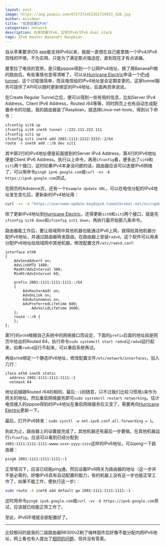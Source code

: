 ```yaml
---
layout: post
image: https://img.peapix.com/8727371452361729923_320.jpg
author: missdeer
title: "在家部署IPv6"
categories: network
description: 在家部署IPv6，实现IPv4/IPv6 dual stack
tags: IPv6 Router BananaPi Raspbian
---
```


自从苹果要求iOS app能支持IPv6以来，我就一直想在自己屋里搞一个IPv4/IPv6双栈的环境，不为实用，只是为了满足那点强迫症，直到现在才有点进展。

屋里拉了电信的宽带，是只能pppoe得到一个公网IPv4地址，换了用BananaPi做的路由后，有些事情也变得清晰了，可以从[Hurricane Electric](https://tunnelbroker.net/)申请一个[IPv6 tunnel](https://tunnelbroker.net/new_tunnel.php)，这个过程很简单，而且电信给的IPv4地址是会定期变更的，这家tunnel服务可提供了API可以随时更新绑定的IPv4地址，后面再具体说说。

在Create Regular Tunnel之后，便可以得到一些有用的信息，比如Server IPv4 Address，Client IPv6 Address，Routed /64等等，同时网页上也有自动生成配置命令的功能，我的路由器装了Raspbian，就选择Linux-net-tools，得到以下命令：

```bash
ifconfig sit0 up
ifconfig sit0 inet6 tunnel ::222.111.222.111
ifconfig sit1 up
ifconfig sit1 inet6 add 2001:1111:2222:3333::2/64
route -A inet6 add ::/0 dev sit1
```

其中第2行的IPv4地址便是前面提到的Server IPv4 Address，第4行的IPv6地址便是Client IPv6 Address。执行以上命令，再用`ifconfig`看，便多出了`sit0`和`sit1`两个接口，这时如果IPv4本身没问题的话，路由器应该可以连接IPv6网络了，可以用命令`ping6 ipv6.google.com`或`curl -vv -6 https://ipv6.google.com`测试。

在网页的Advance页，还有一个`Example Update URL`，可以在电信分配的IPv4地址发生变化后，更新新的IPv4地址用：

```bash
curl -vv -4 "https://username:update-key@ipv4.tunnelbroker.net/nic/update?hostname=tunnel-id"
```

除了更新IPv4地址到[Hurricane Electric](https://tunnelbroker.net/)，还得更新`sit0`和`sit1`两个接口，就是先`ifconfig sit0 down`和`ifconfig sit1 down`，再执行最开始那几条命令。

路由器能工作后，要让局域网中其他机器也能通过IPv6上网，就得给其他机器分配IPv6地址，并通过路由器转发路由。在路由器上安装`radvd`，这个软件可以用来分配IPv6地址给局域网中其他机器，修改配置文件`/etc/radvd.conf`:

```
interface eth0 
{
	AdvSendAdvert on;
	AdvLinkMTU 1480; 
	MaxRtrAdvInterval 300;
  	MinRtrAdvInterval 60;

	prefix 2001:1111:1111:1111::/64
	{
		AdvRouterAddr on; 
		AdvOnLink on; 
		AdvAutonomous on;
   		AdvPreferredLifetime 600;
    		AdvValidLifetime 3600;
	};
	route ::/0 {
  	};
};
```

第1行的`eth0`根据自己系统中的网络接口而设定，下面的`prefix`后面的地址段是网页中给出的Routed 64，执行命令`sudo systemctl start radvd`让`radvd`运行起来，如果`radvd`运行不起来，可以重启系统再试。

再给`eth0`绑定一个静态IPv6地址，修改配置文件`/etc/network/interfaces`，加入几行：

```
iface eth0 inet6 static
  address 2001:1111:1111:1111::1
  netmask 64
```

地址前缀跟Routed /64的相同，最后`::1`则随意，只不过我们比较习惯用`1`来作为网关的地址。然后重启网络服务即可`sudo systemctl restart networking`。估计电信接入的pppoe得到的IPv4地址在重启网络服务后又变了，需要再向[Hurricane Electric](https://tunnelbroker.net/)更新一下。

最后，打开IPv6转发：`sudo sysctl -w net.ipv6.conf.all.forwarding = 1`。

到此为止，路由器上的设置就完成了，其他机器还有最后一步要做。在其他机器运行`ifconfig`，应该可以看到已经分配到`2001:1111:1111:1111:wwww:xxxx:yyyy:zzzz`这样的IPv6地址，可以ping一下路由器：

```bash
ping6 2001:1111:1111:1111::1
```

正常情况下，应该已经能ping通。然后设置IPv6网关为路由器的地址（这一步并不是必需的，好像IPv6具有自动配置的能力，有的机器上没有这一步也能正常工作了，如果不能工作，便执行这一步）：

```bash
sudo route -A inet6 add default gw 2001:1111:1111:1111::1
```

这时用命令`ping6 ipv6.google.com`或`curl -vv -6 https://ipv6.google.com`测试，应该就已经能正常工作了。

至此，IPv6环境就全部配置好了。

----

比较郁闷的是我的二级路由器R6300v2刷了梅林固件后好像不能分配内网IPv6地址，网上看也有人提出了[相同的问题](http://koolshare.cn/thread-4334-1-1.html)，但并没有答案。